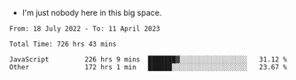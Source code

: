 - I'm just nobody here in this big space.


<!--START_SECTION:waka-->

```text
From: 18 July 2022 - To: 11 April 2023

Total Time: 726 hrs 43 mins

JavaScript         226 hrs 9 mins  ███████▓░░░░░░░░░░░░░░░░░   31.12 %
Other              172 hrs 1 min   ██████░░░░░░░░░░░░░░░░░░░   23.67 %
```

<!--END_SECTION:waka-->

